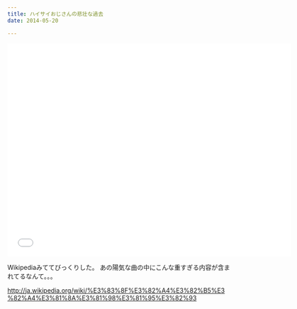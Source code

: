 ```yaml
---
title: ハイサイおじさんの悲壮な過去
date: 2014-05-20

---
```


<iframe width="640" height="480" src="//www.youtube.com/embed/KM-36N8E5uQ" frameborder="0" allowfullscreen noci></iframe>

Wikipediaみててびっくりした。
あの陽気な曲の中にこんな重すぎる内容が含まれてるなんて。。。

http://ja.wikipedia.org/wiki/%E3%83%8F%E3%82%A4%E3%82%B5%E3%82%A4%E3%81%8A%E3%81%98%E3%81%95%E3%82%93
